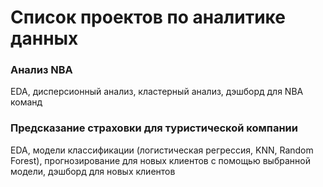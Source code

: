 # Список проектов по аналитике данных

### Анализ NBA
EDA, дисперсионный анализ, кластерный анализ, дэшборд для NBA команд

### Предсказание страховки для туристической компании
EDA, модели классификации (логистическая регрессия, KNN, Random Forest), прогнозирование для новых клиентов с помощью выбранной модели, дэшборд для новых клиентов
